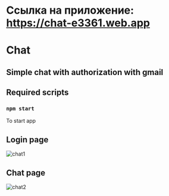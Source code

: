 # Ссылка на приложение: https://chat-e3361.web.app

# Chat
## Simple chat with authorization with gmail

## Required scripts
### `npm start` 
To start app

## Login page
![chat1](https://user-images.githubusercontent.com/77191978/126942928-d9852a58-91e7-4943-a4ea-7d49e6626b63.png)

## Chat page
![chat2](https://user-images.githubusercontent.com/77191978/126943061-60442168-2204-4ae0-8142-9e79eaf3eb70.png)
